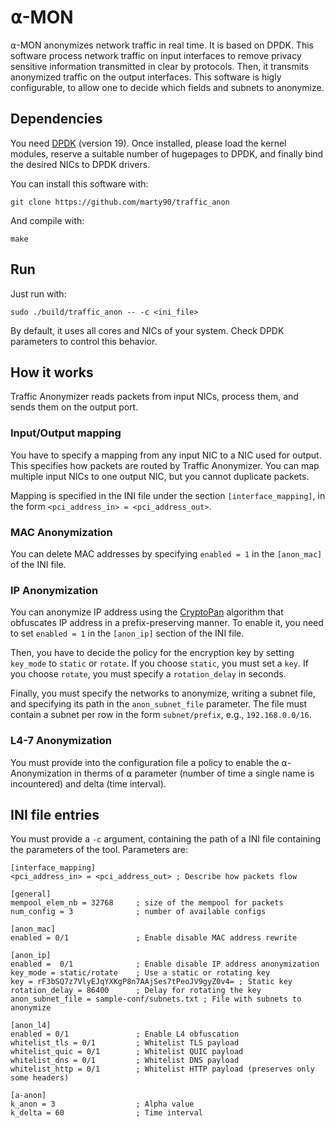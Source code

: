 # ⍺-MON
⍺-MON anonymizes network traffic in real time. It is based on DPDK.
This software process network traffic on input interfaces to remove privacy sensitive information transmitted in clear by protocols.
Then, it transmits anonymized traffic on the output interfaces.
This software is higly configurable, to allow one to decide which fields and subnets to anonymize. 

## Dependencies

You need [DPDK](http://dpdk.org/) (version 19).
Once installed, please load the kernel modules, reserve a suitable number of hugepages to DPDK, and finally bind the desired NICs to DPDK drivers.

You can install this software with:
``` 
git clone https://github.com/marty90/traffic_anon
```

And compile with:
```
make
```

## Run
Just run with:
```
sudo ./build/traffic_anon -- -c <ini_file>
```

By default, it uses all cores and NICs of your system. Check DPDK parameters to control this behavior.

## How it works

Traffic Anonymizer reads packets from input NICs, process them, and sends them on the output port.

### Input/Output mapping

You have to specify a mapping from any input NIC to a NIC used for output. This specifies how packets are routed by Traffic Anonymizer.
You can map multiple input NICs to one output NIC, but you cannot duplicate packets.

Mapping is specified in the INI file under the section `[interface_mapping]`, in the form `<pci_address_in> = <pci_address_out>`.

### MAC Anonymization

You can delete MAC addresses by specifying `enabled = 1` in the `[anon_mac]` of the INI file.

### IP Anonymization

You can anonymize IP address using the [CryptoPan](https://www.cc.gatech.edu/computing/Networking/projects/cryptopan/) algorithm that obfuscates IP address in a prefix-preserving manner. To enable it, you need to set `enabled = 1` in the `[anon_ip]` section of the INI file.

Then, you have to decide the policy for the encryption key by setting `key_mode` to `static` or `rotate`.
If you choose `static`, you must set a `key`. If you choose `rotate`, you must specify a `rotation_delay` in seconds.

Finally, you must specify the networks to anonymize, writing a subnet file, and specifying its path in the `anon_subnet_file` parameter. The file must contain a subnet per row in the form `subnet/prefix`, e.g., `192.168.0.0/16`.

### L4-7 Anonymization

You must provide into the configuration file a policy to enable the ⍺-Anonymization in therms of ⍺ parameter (number of time a single name is incountered) and delta (time interval).

## INI file entries
You must provide a `-c` argument, containing the path of a INI file containing the parameters of the tool.
Parameters are:
```
[interface_mapping]
<pci_address_in> = <pci_address_out> ; Describe how packets flow

[general]
mempool_elem_nb = 32768     ; size of the mempool for packets
num_config = 3              ; number of available configs

[anon_mac]
enabled = 0/1               ; Enable disable MAC address rewrite

[anon_ip]
enabled =  0/1              ; Enable disable IP address anonymization
key_mode = static/rotate    ; Use a static or rotating key
key = rF3bSQ7z7VlyEJqYXKgP8n7AAjSes7tPeoJV9gyZ0v4= ; Static key
rotation_delay = 86400      ; Delay for rotating the key
anon_subnet_file = sample-conf/subnets.txt ; File with subnets to anonymize

[anon_l4]
enabled = 0/1               ; Enable L4 obfuscation
whitelist_tls = 0/1         ; Whitelist TLS payload
whitelist_quic = 0/1        ; Whitelist QUIC payload
whitelist_dns = 0/1         ; Whitelist DNS payload
whitelist_http = 0/1        ; Whitelist HTTP payload (preserves only some headers)

[a-anon]
k_anon = 3                  ; Alpha value
k_delta = 60                ; Time interval
```



